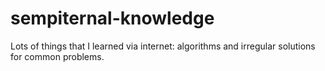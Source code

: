 # sempiternal-knowledge
Lots of things that I learned via internet: algorithms and irregular solutions for common problems.

